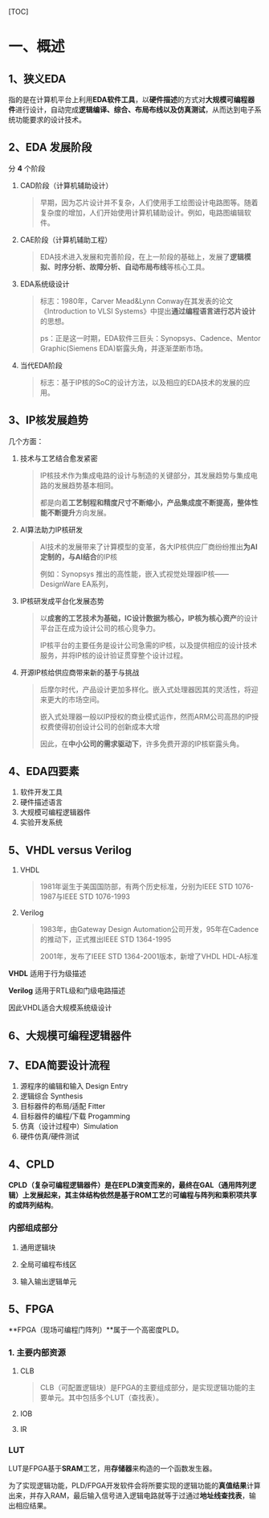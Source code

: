 [TOC]

# 一、概述





## 1、狭义EDA

​	指的是在计算机平台上利用**EDA软件工具**，以**硬件描述**的方式对**大规模可编程器件**进行设计，自动完成**逻辑编译、综合、布局布线以及仿真测试**，从而达到电子系统功能要求的设计技术。



## 2、EDA 发展阶段

分 **4** 个阶段

1. CAD阶段（计算机辅助设计）

   > 早期，因为芯片设计并不复杂，人们使用手工绘图设计电路图等。随着复杂度的增加，人们开始使用计算机辅助设计。例如，电路图编辑软件。

2. CAE阶段（计算机辅助工程）

   > EDA技术进入发展和完善阶段，在上一阶段的基础上，发展了**逻辑模拟、时序分析、故障分析、自动布局布线**等核心工具。

3. EDA系统级设计

   > 标志：1980年，Carver Mead&Lynn Conway在其发表的论文《Introduction to VLSI Systems》中提出**通过编程语言进行芯片设计**的思想。
   >
   > ps：正是这一时期，EDA软件三巨头：Synopsys、Cadence、Mentor Graphic(Siemens EDA)崭露头角，并逐渐垄断市场。

4. 当代EDA阶段

   > 标志：基于IP核的SoC的设计方法，以及相应的EDA技术的发展的应用。





## 3、IP核发展趋势

几个方面：

1. 技术与工艺结合愈发紧密

   > IP核技术作为集成电路的设计与制造的关键部分，其发展趋势与集成电路的发展趋势基本相同。
   >
   > 都是向着**工艺制程和精度尺寸不断缩小，产品集成度不断提高，整体性能不断提升**方向发展。

2. AI算法助力IP核研发

   > AI技术的发展带来了计算模型的变革，各大IP核供应厂商纷纷推出**为AI定制的，与AI结合**的IP核
   >
   > 例如：Synopsys 推出的高性能，嵌入式视觉处理器IP核——DesignWare EA系列，

3. IP核研发成平台化发展态势

   > 以**成套的工艺技术为基础，IC设计数据为核心，IP核为核心资产**的设计平台正在成为设计公司的核心竞争力。
   >
   > IP核平台的主要任务是设计公司急需的IP核，以及提供相应的设计技术服务，并将IP核的设计验证贯穿整个设计过程。

4. 开源IP核给供应商带来新的基于与挑战

   > 后摩尔时代，产品设计更加多样化。嵌入式处理器因其的灵活性，将迎来更大的市场空间。
   >
   > 嵌入式处理器一般以IP授权的商业模式运作，然而ARM公司高昂的IP授权费使得初创设计公司的创新成本大增
   >
   > 因此，在**中小公司的需求驱动下**，许多免费开源的IP核崭露头角。



## 4、EDA四要素

1. 软件开发工具
2. 硬件描述语言
3. 大规模可编程逻辑器件
4. 实验开发系统



## 5、VHDL versus Verilog



1. VHDL

   > 1981年诞生于美国国防部，有两个历史标准，分别为IEEE STD 1076-1987与IEEE STD 1076-1993

2. Verilog

   > 1983年，由Gateway Design Automation公司开发，95年在Cadence的推动下，正式推出IEEE STD 1364-1995
   >
   > 2001年，发布了IEEE STD 1364-2001版本，新增了VHDL HDL-A标准



**VHDL** 适用于行为级描述

**Verilog** 适用于RTL级和门级电路描述

因此VHDL适合大规模系统级设计



## 6、大规模可编程逻辑器件



 ## 7、EDA简要设计流程

1. 源程序的编辑和输入 Design Entry
2. 逻辑综合 Synthesis
3. 目标器件的布局/适配 Fitter
4. 目标器件的编程/下载 Progamming
5. 仿真（设计过程中）Simulation
6. 硬件仿真/硬件测试 





## 4、CPLD

**CPLD（复杂可编程逻辑器件）**是在EPLD演变而来的，最终在**GAL（通用阵列逻辑）**上发展起来，其主体结构依然是基于**ROM工艺**的**可编程与阵列和乘积项共享的或阵列结构**。

### 内部组成部分

1. 通用逻辑块

2. 全局可编程布线区

3. 输入输出逻辑单元

   

## 5、FPGA

**FPGA（现场可编程门阵列）**属于一个高密度PLD。

### 1. 主要内部资源

1. CLB

   > CLB（可配置逻辑块）是FPGA的主要组成部分，是实现逻辑功能的主要单元。其中包括多个LUT（查找表）。

2. IOB

3. IR

### LUT

LUT是FPGA基于**SRAM**工艺，用**存储器**来构造的一个函数发生器。 

为了实现逻辑功能，PLD/FPGA开发软件会将所要实现的逻辑功能的**真值结果**计算出来，并存入RAM，最后输入信号进入逻辑电路就等于过通过**地址线查找表**，输出相应结果。


